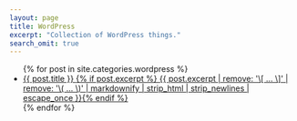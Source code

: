 ```yaml
---
layout: page
title: WordPress
excerpt: "Collection of WordPress things."
search_omit: true
---
```


<ul class="post-list">
{% for post in site.categories.wordpress %}
  <li><article><a href="{{ site.url }}{{ post.url }}">{{ post.title }} <!--<span class="entry-date"><time datetime="{{ post.date | date_to_xmlschema }}">{{ post.date | date: "%B %d, %Y" }}</time></span>-->{% if post.excerpt %} <span class="excerpt">{{ post.excerpt | remove: '\[ ... \]' | remove: '\( ... \)' | markdownify | strip_html | strip_newlines | escape_once }}</span>{% endif %}</a></article></li>
{% endfor %}
</ul>
